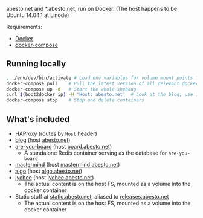 abesto.net and *.abesto.net, run on Docker. (The host happens to be Ubuntu 14.04.1 at Linode)

Requirements:
 - [Docker](https://www.docker.com/)
 - [docker-compose](http://www.fig.sh/)

## Running locally
```sh
. ./env/dev/bin/activate # Load env variables for volume mount points for running locally (there's also prod, used in production, obviously)
docker-compose pull    # Pull the latest version of all relevant docker repos. Also do this to update versions.
docker-compose up -d   # Start the whole shebang
curl $(boot2docker ip) -H 'Host: abesto.net'  # Look at the blog; use 127.0.0.1 if on Linux and not using boot2docker
docker-compose stop    # Stop and delete containers
```

## What's included

 * HAProxy (routes by `Host` header)
  * [blog](https://github.com/abesto/blog) (host [abesto.net](http://abesto.net))
  * [are-you-board](https://github.com/abesto/are-you-board) (host [board.abesto.net](http://board.abesto.net))
    * A standalone Redis container serving as the database for `are-you-board`
  * [mastermind](https://github.com/abesto/mastermind) (host [mastermind.abesto.net](http://mastermind.abesto.net))
  * [algo](https://github.com/abesto/algo) (host [algo.abesto.net](http://algo.abesto.net))
  * [lychee](https://github.com/electerious/Lychee) (host [lychee.abesto.net](http://lychee.abesto.net))
    * The actual content is on the host FS, mounted as a volume into the docker container
  * Static stuff at [static.abesto.net](http://static.abesto.net), aliased to [releases.abesto.net](http://releases.abesto.net)
    * The actual content is on the host FS, mounted as a volume into the docker container
